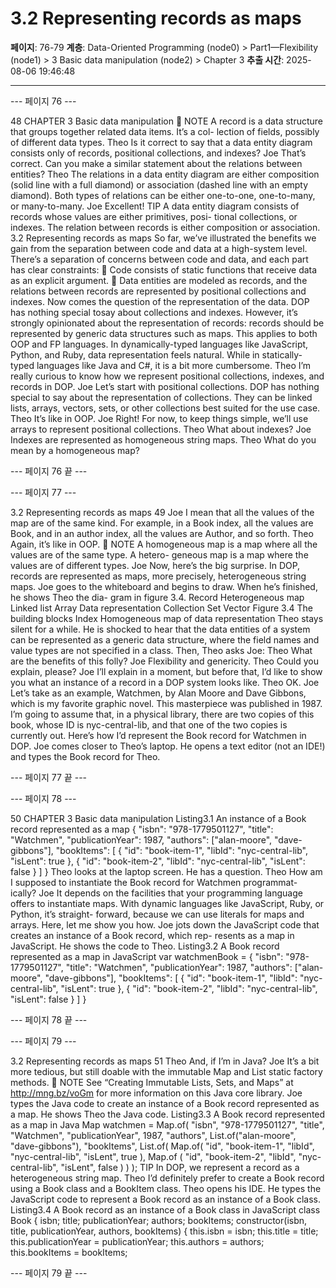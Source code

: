 # 3.2 Representing records as maps

**페이지**: 76-79
**계층**: Data-Oriented Programming (node0) > Part1—Flexibility (node1) > 3 Basic data manipulation (node2) > Chapter 3
**추출 시간**: 2025-08-06 19:46:48

---


--- 페이지 76 ---

48 CHAPTER 3 Basic data manipulation
 NOTE A record is a data structure that groups together related data items. It’s a col-
lection of fields, possibly of different data types.
Theo Is it correct to say that a data entity diagram consists only of records, positional
collections, and indexes?
Joe That’s correct. Can you make a similar statement about the relations between
entities?
Theo The relations in a data entity diagram are either composition (solid line with a
full diamond) or association (dashed line with an empty diamond). Both types
of relations can be either one-to-one, one-to-many, or many-to-many.
Joe Excellent!
TIP A data entity diagram consists of records whose values are either primitives, posi-
tional collections, or indexes. The relation between records is either composition or
association.
3.2 Representing records as maps
So far, we’ve illustrated the benefits we gain from the separation between code and
data at a high-system level. There’s a separation of concerns between code and data,
and each part has clear constraints:
 Code consists of static functions that receive data as an explicit argument.
 Data entities are modeled as records, and the relations between records are
represented by positional collections and indexes.
Now comes the question of the representation of the data. DOP has nothing special
tosay about collections and indexes. However, it’s strongly opinionated about the
representation of records: records should be represented by generic data structures
such as maps.
This applies to both OOP and FP languages. In dynamically-typed languages like
JavaScript, Python, and Ruby, data representation feels natural. While in statically-
typed languages like Java and C#, it is a bit more cumbersome.
Theo I’m really curious to know how we represent positional collections, indexes,
and records in DOP.
Joe Let’s start with positional collections. DOP has nothing special to say about the
representation of collections. They can be linked lists, arrays, vectors, sets, or
other collections best suited for the use case.
Theo It’s like in OOP.
Joe Right! For now, to keep things simple, we’ll use arrays to represent positional
collections.
Theo What about indexes?
Joe Indexes are represented as homogeneous string maps.
Theo What do you mean by a homogeneous map?

--- 페이지 76 끝 ---


--- 페이지 77 ---

3.2 Representing records as maps 49
Joe I mean that all the values of the map are of the same kind. For example, in a
Book index, all the values are Book, and in an author index, all the values are
Author, and so forth.
Theo Again, it’s like in OOP.
 NOTE A homogeneous map is a map where all the values are of the same type. A hetero-
geneous map is a map where the values are of different types.
Joe Now, here’s the big surprise. In DOP, records are represented as maps, more
precisely, heterogeneous string maps.
Joe goes to the whiteboard and begins to draw. When he’s finished, he shows Theo the dia-
gram in figure 3.4.
Record Heterogeneous map
Linked list
Array
Data representation Collection
Set
Vector
Figure 3.4 The building blocks
Index Homogeneous map
of data representation
Theo stays silent for a while. He is shocked to hear that the data entities of a system can be
represented as a generic data structure, where the field names and value types are not
specified in a class. Then, Theo asks Joe:
Theo What are the benefits of this folly?
Joe Flexibility and genericity.
Theo Could you explain, please?
Joe I’ll explain in a moment, but before that, I’d like to show you what an instance
of a record in a DOP system looks like.
Theo OK.
Joe Let’s take as an example, Watchmen, by Alan Moore and Dave Gibbons, which is
my favorite graphic novel. This masterpiece was published in 1987. I’m going
to assume that, in a physical library, there are two copies of this book, whose ID
is nyc-central-lib, and that one of the two copies is currently out. Here’s
how I’d represent the Book record for Watchmen in DOP.
Joe comes closer to Theo’s laptop. He opens a text editor (not an IDE!) and types the Book
record for Theo.

--- 페이지 77 끝 ---


--- 페이지 78 ---

50 CHAPTER 3 Basic data manipulation
Listing3.1 An instance of a Book record represented as a map
{
"isbn": "978-1779501127",
"title": "Watchmen",
"publicationYear": 1987,
"authors": ["alan-moore", "dave-gibbons"],
"bookItems": [
{
"id": "book-item-1",
"libId": "nyc-central-lib",
"isLent": true
},
{
"id": "book-item-2",
"libId": "nyc-central-lib",
"isLent": false
}
]
}
Theo looks at the laptop screen. He has a question.
Theo How am I supposed to instantiate the Book record for Watchmen programmat-
ically?
Joe It depends on the facilities that your programming language offers to instantiate
maps. With dynamic languages like JavaScript, Ruby, or Python, it’s straight-
forward, because we can use literals for maps and arrays. Here, let me show
you how.
Joe jots down the JavaScript code that creates an instance of a Book record, which rep-
resents as a map in JavaScript. He shows the code to Theo.
Listing3.2 A Book record represented as a map in JavaScript
var watchmenBook = {
"isbn": "978-1779501127",
"title": "Watchmen",
"publicationYear": 1987,
"authors": ["alan-moore", "dave-gibbons"],
"bookItems": [
{
"id": "book-item-1",
"libId": "nyc-central-lib",
"isLent": true
},
{
"id": "book-item-2",
"libId": "nyc-central-lib",
"isLent": false
}
]
}

--- 페이지 78 끝 ---


--- 페이지 79 ---

3.2 Representing records as maps 51
Theo And, if I’m in Java?
Joe It’s a bit more tedious, but still doable with the immutable Map and List static
factory methods.
 NOTE See “Creating Immutable Lists, Sets, and Maps” at http://mng.bz/voGm for
more information on this Java core library.
Joe types the Java code to create an instance of a Book record represented as a map. He
shows Theo the Java code.
Listing3.3 A Book record represented as a map in Java
Map watchmen = Map.of(
"isbn", "978-1779501127",
"title", "Watchmen",
"publicationYear", 1987,
"authors", List.of("alan-moore", "dave-gibbons"),
"bookItems", List.of(
Map.of(
"id", "book-item-1",
"libId", "nyc-central-lib",
"isLent", true
),
Map.of (
"id", "book-item-2",
"libId", "nyc-central-lib",
"isLent", false
)
)
);
TIP In DOP, we represent a record as a heterogeneous string map.
Theo I’d definitely prefer to create a Book record using a Book class and a BookItem
class.
Theo opens his IDE. He types the JavaScript code to represent a Book record as an instance
of a Book class.
Listing3.4 A Book record as an instance of a Book class in JavaScript
class Book {
isbn;
title;
publicationYear;
authors;
bookItems;
constructor(isbn, title, publicationYear, authors, bookItems) {
this.isbn = isbn;
this.title = title;
this.publicationYear = publicationYear;
this.authors = authors;
this.bookItems = bookItems;

--- 페이지 79 끝 ---
